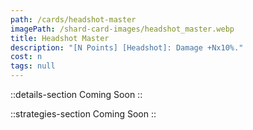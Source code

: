 ```yaml
---
path: /cards/headshot-master
imagePath: /shard-card-images/headshot_master.webp
title: Headshot Master
description: "[N Points] [Headshot]: Damage +Nx10%."
cost: n
tags: null
---
```


::details-section
Coming Soon
::

::strategies-section
Coming Soon
::
